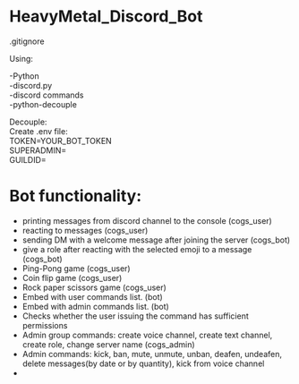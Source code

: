 # HeavyMetal_Discord_Bot

.gitignore 

Using:

-Python  
-discord.py  
-discord commands  
-python-decouple  


Decouple:  
Create .env file:  
TOKEN=YOUR_BOT_TOKEN  
SUPERADMIN=  
GUILDID=  

  
  
# Bot functionality:  
- printing messages from discord channel to the console (cogs_user)  
- reacting to messages (cogs_user)  
- sending DM with a welcome message after joining the server (cogs_bot)  
- give a role after reacting with the selected emoji to a message (cogs_bot)  
- Ping-Pong game (cogs_user)  
- Coin flip game (cogs_user) 
- Rock paper scissors game (cogs_user)  
- Embed with user commands list. (bot)  
- Embed with admin commands list. (bot)  
- Checks whether the user issuing the command has sufficient permissions   
- Admin group commands: create voice channel, create text channel, create role, change server name (cogs_admin)  
- Admin commands: kick, ban, mute, unmute, unban, deafen, undeafen, delete messages(by date or by quantity), kick from voice channel  
- 